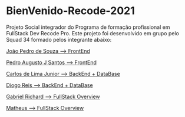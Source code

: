 # BienVenido-Recode-2021

Projeto Social integrador do Programa de formação profissional em FullStack Dev Recode Pro.
Este projeto foi desenvolvido em grupo pelo Squad 34 formado pelos integrante abaixo:

<p><a href="https://github.com/Pedrogsouza" target="_blank">João Pedro de Souza --> FrontEnd</p>
<p><a href="https://github.com/P728" target="_blank">Pedro Augusto J Santos --> FrontEnd</p>
<p><a href="https://github.com/CJBiohacker" target="_blank">Carlos de Lima Junior --> BackEnd + DataBase</p>
<p><a href="https://github.com/DiogaoRecode" target="_blank">Diogo Reis --> BackEnd + DataBase</p>
<p><a href="https://github.com/Gabriel-Richard" target="_blank">Gabriel Richard --> FullStack Overview</p>
<p>Matheus --> FullStack Overview</p>

